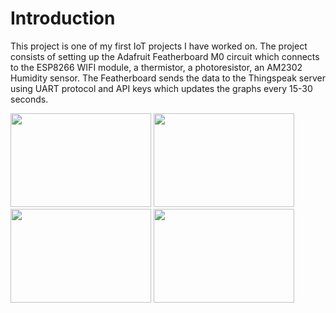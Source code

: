 # Introduction

This project is one of my first IoT projects I have worked on. The project consists of setting up the Adafruit Featherboard M0 circuit which connects to the ESP8266 WIFI module, a thermistor, a photoresistor, an AM2302 Humidity sensor. The Featherboard sends the data to the Thingspeak server using UART protocol and API keys which updates the graphs every 15-30 seconds.

<img src="https://user-images.githubusercontent.com/86257728/161814706-5773e2e2-8afe-4943-9b3f-1fbcc4cdcb39.png" width="225" height="150" >
<img src="https://user-images.githubusercontent.com/86257728/161814828-67e04afa-516b-4016-9f02-286a61fc566b.png" width="225" height="150" >
<img src="https://user-images.githubusercontent.com/86257728/161814848-3225ba06-991c-4ae2-8968-61b0c403b06e.png" width="225" height="150" >
<img src="https://user-images.githubusercontent.com/86257728/161814854-11565afd-ed88-4268-bd2f-6138633d6de8.png" width="225" height="150" >
